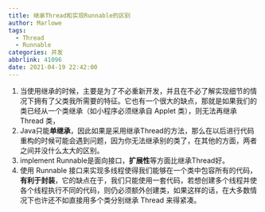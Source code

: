 ```yaml
---
title: 继承Thread和实现Runnable的区别
author: Marlowe
tags:
  - Thread
  - Runnable
categories: 并发
abbrlink: 41096
date: 2021-04-19 22:42:00
---
```


<!--more-->


1. 当使用继承的时候，主要是为了不必重新开发，并且在不必了解实现细节的情况下拥有了父类我所需要的特征。它也有一个很大的缺点，那就是如果我们的类已经从一个类继承（如小程序必须继承自 Applet 类），则无法再继承 Thread 类，
2. Java只能**单继承**，因此如果是采用继承Thread的方法，那么在以后进行代码重构的时候可能会遇到问题，因为你无法继承别的类了，在其他的方面，两者之间并没什么太大的区别。
3. implement Runnable是面向接口，**扩展性**等方面比继承Thread好。
4. 使用 Runnable 接口来实现多线程使得我们能够在一个类中包容所有的代码，**有利于封装**，它的缺点在于，我们只能使用一套代码，若想创建多个线程并使各个线程执行不同的代码，则仍必须额外创建类，如果这样的话，在大多数情况下也许还不如直接用多个类分别继承 Thread 来得紧凑。